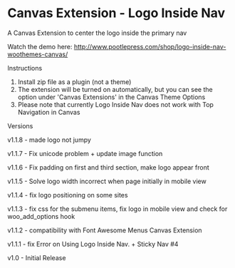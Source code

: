 Canvas Extension - Logo Inside Nav
==================================

A Canvas Extension to center the logo inside the primary nav


Watch the demo here: http://www.pootlepress.com/shop/logo-inside-nav-woothemes-canvas/

Instructions

1. Install zip file as a plugin (not a theme)
2. The extension will be turned on automatically, but you can see the option under 'Canvas Extensions' in the Canvas Theme Options
3. Please note that currently Logo Inside Nav does not work with Top Navigation in Canvas


Versions

v1.1.8 - made logo not jumpy

v1.1.7 - Fix unicode problem + update image function

v1.1.6 - Fix padding on first and third section, make logo appear front

v1.1.5 - Solve logo width incorrect when page initially in mobile view

v1.1.4 - fix logo positioning on some sites

v1.1.3 - fix css for the submenu items, fix logo in mobile view and check for woo_add_options hook

v1.1.2 - compatibility with Font Awesome Menus Canvas Extension

v1.1.1 - fix Error on Using Logo Inside Nav. + Sticky Nav #4

v1.0 - Initial Release
